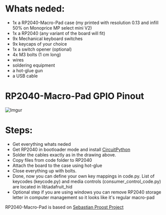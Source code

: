 # Whats neded:
* 1x a RP2040-Macro-Pad case (my printed with resolution 0.13 and infill 50% on Monoprice MP select mini V2)
* 1x a RP2040 (any variant of the board will fit)
* 9x Mechanical keyboard switches
* 9x keycaps of your choice
* 1x a switch opener (optional)
* 4x M3 bolts (1 cm long)
* wires
* soldering equipment
* a hot-glue gun
* a USB cable

# RP2040-Macro-Pad GPIO Pinout
![Imgur](https://i.imgur.com/i9qHdCf.png)

# Steps:
* Get everything whats neded
* Get RP2040 in bootloader mode and install [CircuitPython](https://circuitpython.org/board/raspberry_pi_pico/)
* Solder the cables exactly as in the drawing above.
* Copy files from code folder to RP2040
* Attach the board to the case using hot-glue
* Close everything up with bolts.
* Done, now you can define your own key mappings in code.py. List of keycodes (keycode.py) and media controls (consumer_control_code.py) are located in lib\adafruit_hid
* Optional step if you are using windows you can remove RP2040 storage letter in computer management so it looks like it's regular macro-pad

RP2040-Macro-Pad is based on [Sebastian Proost Project](https://www.thingiverse.com/thing:4816077)
